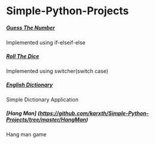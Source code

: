 # Simple-Python-Projects
##### [Guess The Number](https://github.com/karxth/Simple-Python-Projects/blob/master/Guess_The_Number.py)
Implemented using if-elseif-else
##### [Roll The Dice](https://github.com/karxth/Simple-Python-Projects/blob/master/Roll_the_dice) 
Implemented using switcher(switch case)
##### [English Dictionary](https://github.com/karxth/Simple-Python-Projects/tree/master/EnglishDictionary)
Simple Dictionary Application
##### [Hang Man] (https://github.com/karxth/Simple-Python-Projects/tree/master/HangMan)
Hang man game 

